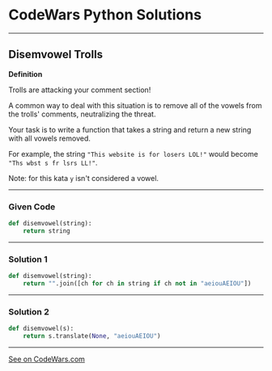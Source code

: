 # CodeWars Python Solutions

---

## Disemvowel Trolls


**Definition**

Trolls are attacking your comment section!

A common way to deal with this situation is to remove all of the vowels from the trolls' comments, neutralizing the threat.

Your task is to write a function that takes a string and return a new string with all vowels removed.

For example, the string `"This website is for losers LOL!"` would become `"Ths wbst s fr lsrs LL!"`.

Note: for this kata `y` isn't considered a vowel.


---

### Given Code


```python
def disemvowel(string):
    return string
```

---

### Solution 1


```python
def disemvowel(string):
    return "".join([ch for ch in string if ch not in "aeiouAEIOU"])
```


---

### Solution 2


```python
def disemvowel(s):
    return s.translate(None, "aeiouAEIOU")
```


---


[See on CodeWars.com](https://www.codewars.com/kata/52fba66badcd10859f00097e)

